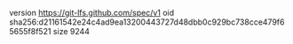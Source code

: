 version https://git-lfs.github.com/spec/v1
oid sha256:d21161542e24c4ad9ea13200443727d48dbb0c929bc738cce479f65655f8f521
size 9244
